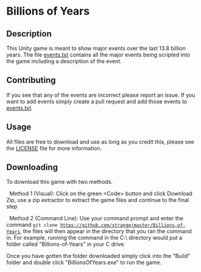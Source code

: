# Billions of Years
## Description
This Unity game is meant to show major events over the last 13.8 billion years. 
The file [events.txt](Assets/StreamingAssets/events.txt) contains all the major events being scripted into the game including a description of the event.

## Contributing
If you see that any of the events are incorrect please report an issue. 
If you want to add events simply create a pull request and add those events to [events.txt](Assets/StreamingAssets/events.txt).

## Usage
All files are free to download and use as long as you credit this, please see the [LICENSE](LICENSE) file for more information.

## Downloading
To download this game with two methods.

&nbsp;&nbsp;Method 1 (Visual): Click on the green \<Code\> button and click Download Zip, use a zip extractor to extract the game files and continue to the final step

&nbsp;&nbsp;Method 2 (Command Line): Use your command prompt and enter the command <code>git clone https://github.com/strangejmaster/Billions-of-Years</code>, the files will then appear in the directory that you ran the command in. For example, running the command in the C:\ directory would put a folder called "Billions-of-Years" in your C drive.

Once you have gotten the folder downloaded simply click into the "Build" folder and double click "BillionsOfYears.exe" to run the game.

